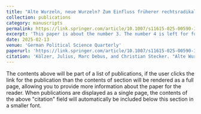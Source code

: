 ```yaml
---
title: "Alte Wurzeln, neue Wurzeln? Zum Einfluss früherer rechtsradikaler Unterstützung auf den AfD-Wahlerfolg bei der Europawahl 2024"
collection: publications
category: manuscripts
permalink: https://link.springer.com/article/10.1007/s11615-025-00590-1
excerpt: 'This paper is about the number 3. The number 4 is left for future work.'
date: 2025-02-13
venue: 'German Political Science Quarterly'
paperurl: 'https://link.springer.com/article/10.1007/s11615-025-00590-1'
citation: 'Kölzer, Julius, Marc Debus, and Christian Stecker. "Alte Wurzeln, neue Wurzeln? Zum Einfluss früherer rechtsradikaler Unterstützung auf den AfD-Wahlerfolg bei der Europawahl 2024." Politische Vierteljahresschrift (2025): 1-19.'
---
```


The contents above will be part of a list of publications, if the user clicks the link for the publication than the contents of section will be rendered as a full page, allowing you to provide more information about the paper for the reader. When publications are displayed as a single page, the contents of the above "citation" field will automatically be included below this section in a smaller font.
